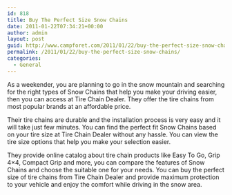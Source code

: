 ```yaml
---
id: 818
title: Buy The Perfect Size Snow Chains
date: 2011-01-22T07:34:21+00:00
author: admin
layout: post
guid: http://www.campforet.com/2011/01/22/buy-the-perfect-size-snow-chains/
permalink: /2011/01/22/buy-the-perfect-size-snow-chains/
categories:
  - General
---
```

As a weekender, you are planning to go in the snow mountain and searching for the right types of Snow Chains that help you make your driving easier, then you can access at Tire Chain Dealer. They offer the tire chains from most popular brands at an affordable price.

Their tire chains are durable and the installation process is very easy and it will take just few minutes. You can find the perfect fit Snow Chains based on your tire size at Tire Chain Dealer without any hassle. You can view the tire size options that help you make your selection easier.

They provide online catalog about tire chain products like Easy To Go, Grip 4&#215;4, Compact Grip and more, you can compare the features of Snow Chains and choose the suitable one for your needs. You can buy the perfect size of tire chains from Tire Chain Dealer and provide maximum protection to your vehicle and enjoy the comfort while driving in the snow area.